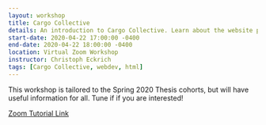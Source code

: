 ```yaml
---
layout: workshop
title: Cargo Collective
details: An introduction to Cargo Collective. Learn about the website platform Cargo Collective, how you can add content and customize pages!
start-date: 2020-04-22 17:00:00 -0400
end-date: 2020-04-22 18:00:00 -0400
location: Virtual Zoom Workshop
instructor: Christoph Eckrich
tags: [Cargo Collective, webdev, html]
---
```


This workshop is tailored to the Spring 2020 Thesis cohorts, but will have useful information for all. Tune if if you are interested!


[Zoom Tutorial Link](https://cmu.zoom.us/rec/share/pusocpvA9j9IUoXk7WHie_4fT43Baaa8g3RI_qFfyhu1V3wrf7qLBIilmH4T4YJd)